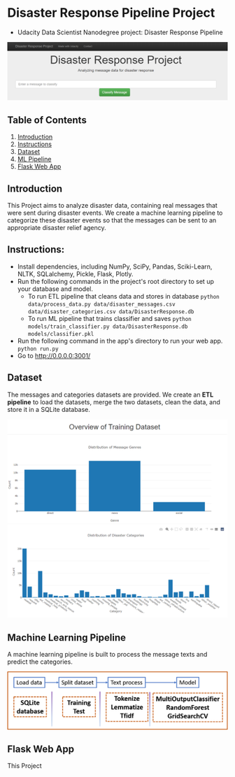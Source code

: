 # Disaster Response Pipeline Project
* Udacity Data Scientist Nanodegree project: Disaster Response Pipeline

![intro figure](https://github.com/leizhipeng/disaster-response-pipeline/blob/main/figures/intro.png?raw=true)

## Table of Contents
1. [Introduction](#introduction)
2. [Instructions](#instructions)
3. [Dataset](#dataset)
4. [ML Pipeline](#pipeline)
5. [Flask Web App](#flask)

<a name="instroduction"></a>
## Introduction
This Project aims to analyze disaster data, containing real messages that were sent during disaster events. We create a machine learning pipeline to categorize these disaster events so that the messages can be sent to an appropriate disaster relief agency.

<a name="instructions"></a>
## Instructions:
* Install dependencies, including NumPy, SciPy, Pandas, Sciki-Learn, NLTK, SQLalchemy, Pickle, Flask, Plotly.
* Run the following commands in the project's root directory to set up your database and model.
    - To run ETL pipeline that cleans data and stores in database
        `python data/process_data.py data/disaster_messages.csv data/disaster_categories.csv data/DisasterResponse.db`
    - To run ML pipeline that trains classifier and saves
        `python models/train_classifier.py data/DisasterResponse.db models/classifier.pkl`
* Run the following command in the app's directory to run your web app.
    `python run.py`
* Go to http://0.0.0.0:3001/


<a name="dataset"></a>
## Dataset
The messages and categories datasets are provided. We create an **ETL pipeline** to load the datasets, merge the two datasets, clean the data, and store it in a SQLite database.  

![genres figure](https://github.com/leizhipeng/disaster-response-pipeline/blob/main/figures/genres.png?raw=true)
![categories figure](https://github.com/leizhipeng/disaster-response-pipeline/blob/main/figures/categories.png?raw=true)


<a name="pipeline"></a>
## Machine Learning Pipeline
A machine learning pipeline is built to process the message texts and predict the categories. 

![mlpipeline figure](https://github.com/leizhipeng/disaster-response-pipeline/blob/main/figures/mlpipeline.png?raw=true)

<a name="flask"></a>
## Flask Web App
This Project
